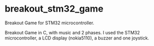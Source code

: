 # breakout_stm32_game
Breakout Game for STM32 microcontroller.



Breakout Game in C, with music and 2 phases. I used the STM32 microcontroller, a LCD display (nokia5110), a buzzer and one joystick.
